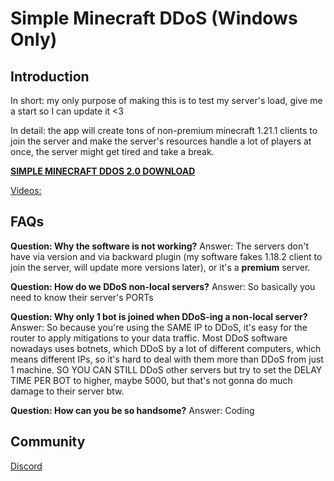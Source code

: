 # Simple Minecraft DDoS (Windows Only)

## Introduction

In short: my only purpose of making this is to test my server's load, give me a start so I can update it <3

In detail: the app will create tons of non-premium minecraft 1.21.1 clients to join the server and make the server's resources handle a lot of players at once, the server might get tired and take a break.

**[SIMPLE MINECRAFT DDOS 2.0 DOWNLOAD](https://github.com/CaoTrongThang/SimpleMinecraftDDoS/releases/latest/download/SimpleMinecraftDDoS.Setup.2.0.0.exe)**

[Videos:](https://github.com/user-attachments/assets/917ab37d-a057-4c70-b4c9-f3a3973efa46)

## FAQs

**Question: Why the software is not working?**
Answer: The servers don't have via version and via backward plugin (my software fakes 1.18.2 client to join the server, will update more versions later), or it's a **premium** server.

**Question: How do we DDoS non-local servers?**
Answer: So basically you need to know their server's PORTs

**Question: Why only 1 bot is joined when DDoS-ing a non-local server?**
Answer: So because you're using the SAME IP to DDoS, it's easy for the router to apply mitigations to your data traffic. Most DDoS software nowadays uses botnets, which DDoS by a lot of different computers, which means different IPs, so it's hard to deal with them more than DDoS from just 1 machine. SO YOU CAN STILL DDoS other servers but try to set the DELAY TIME PER BOT to higher, maybe 5000, but that's not gonna do much damage to their server btw.

**Question: How can you be so handsome?**
Answer: Coding

## Community

[Discord](https://discord.gg/Fg4cSDt)
